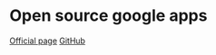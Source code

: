 Open source google apps
=======================

[Official page](http://opengapps.org)
[GitHub](https://github.com/opengapps/opengapps)
